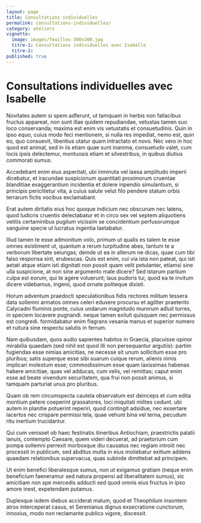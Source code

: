 ```yaml
---
layout: page
title: Consultations individuelles
permalink: consultations-individuelles/
category: ateliers
vignette:
  image: images/feuilles-300x300.jpg
  titre-1: Consultations individuelles avec Isabelle
  titre-2:
published: true
---
```


# Consultations individuelles avec Isabelle

Novitates autem si spem adferunt, ut tamquam in herbis non fallacibus fructus appareat, non sunt illae quidem repudiandae, vetustas tamen suo loco conservanda; maxima est enim vis vetustatis et consuetudinis. Quin in ipso equo, cuius modo feci mentionem, si nulla res impediat, nemo est, quin eo, quo consuevit, libentius utatur quam intractato et novo. Nec vero in hoc quod est animal, sed in iis etiam quae sunt inanima, consuetudo valet, cum locis ipsis delectemur, montuosis etiam et silvestribus, in quibus diutius commorati sumus.

Accedebant enim eius asperitati, ubi inminuta vel laesa amplitudo imperii dicebatur, et iracundae suspicionum quantitati proximorum cruentae blanditiae exaggerantium incidentia et dolere inpendio simulantium, si principis periclitetur vita, a cuius salute velut filo pendere statum orbis terrarum fictis vocibus exclamabant.

Erat autem diritatis eius hoc quoque indicium nec obscurum nec latens, quod ludicris cruentis delectabatur et in circo sex vel septem aliquotiens vetitis certaminibus pugilum vicissim se concidentium perfusorumque sanguine specie ut lucratus ingentia laetabatur.

Illud tamen te esse admonitum volo, primum ut qualis es talem te esse omnes existiment ut, quantum a rerum turpitudine abes, tantum te a verborum libertate seiungas; deinde ut ea in alterum ne dicas, quae cum tibi falso responsa sint, erubescas. Quis est enim, cui via ista non pateat, qui isti aetati atque etiam isti dignitati non possit quam velit petulanter, etiamsi sine ulla suspicione, at non sine argumento male dicere? Sed istarum partium culpa est eorum, qui te agere voluerunt; laus pudoris tui, quod ea te invitum dicere videbamus, ingenii, quod ornate politeque dixisti.

Horum adventum praedocti speculationibus fidis rectores militum tessera data sollemni armatos omnes celeri eduxere procursu et agiliter praeterito Calycadni fluminis ponte, cuius undarum magnitudo murorum adluit turres, in speciem locavere pugnandi. neque tamen exiluit quisquam nec permissus est congredi. formidabatur enim flagrans vesania manus et superior numero et ruitura sine respectu salutis in ferrum.

Nam quibusdam, quos audio sapientes habitos in Graecia, placuisse opinor mirabilia quaedam (sed nihil est quod illi non persequantur argutiis): partim fugiendas esse nimias amicitias, ne necesse sit unum sollicitum esse pro pluribus; satis superque esse sibi suarum cuique rerum, alienis nimis implicari molestum esse; commodissimum esse quam laxissimas habenas habere amicitiae, quas vel adducas, cum velis, vel remittas; caput enim esse ad beate vivendum securitatem, qua frui non possit animus, si tamquam parturiat unus pro pluribus.

Quam ob rem circumspecta cautela observatum est deinceps et cum edita montium petere coeperint grassatores, loci iniquitati milites cedunt. ubi autem in planitie potuerint reperiri, quod contingit adsidue, nec exsertare lacertos nec crispare permissi tela, quae vehunt bina vel terna, pecudum ritu inertium trucidantur.

Qui cum venisset ob haec festinatis itineribus Antiochiam, praestrictis palatii ianuis, contempto Caesare, quem videri decuerat, ad praetorium cum pompa sollemni perrexit morbosque diu causatus nec regiam introiit nec processit in publicum, sed abditus multa in eius moliebatur exitium addens quaedam relationibus supervacua, quas subinde dimittebat ad principem.

Ut enim benefici liberalesque sumus, non ut exigamus gratiam (neque enim beneficium faeneramur sed natura propensi ad liberalitatem sumus), sic amicitiam non spe mercedis adducti sed quod omnis eius fructus in ipso amore inest, expetendam putamus.

Duplexque isdem diebus acciderat malum, quod et Theophilum insontem atrox interceperat casus, et Serenianus dignus exsecratione cunctorum, innoxius, modo non reclamante publico vigore, discessit.

